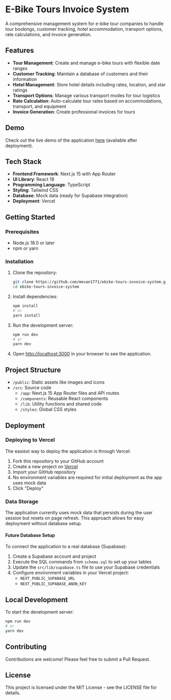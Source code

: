 # E-Bike Tours Invoice System

A comprehensive management system for e-bike tour companies to handle tour bookings, customer tracking, hotel accommodation, transport options, rate calculations, and invoice generation.

## Features

- **Tour Management**: Create and manage e-bike tours with flexible date ranges
- **Customer Tracking**: Maintain a database of customers and their information
- **Hotel Management**: Store hotel details including rates, location, and star ratings
- **Transport Options**: Manage various transport modes for tour logistics
- **Rate Calculation**: Auto-calculate tour rates based on accommodations, transport, and equipment
- **Invoice Generation**: Create professional invoices for tours

## Demo

Check out the live demo of the application [here](https://ebike-tours-invoice-system.vercel.app/) (available after deployment).

## Tech Stack

- **Frontend Framework**: Next.js 15 with App Router
- **UI Library**: React 18
- **Programming Language**: TypeScript
- **Styling**: Tailwind CSS
- **Database**: Mock data (ready for Supabase integration)
- **Deployment**: Vercel

## Getting Started

### Prerequisites

- Node.js 18.0 or later
- npm or yarn

### Installation

1. Clone the repository:
   ```bash
   git clone https://github.com/mevan1771/ebike-tours-invoice-system.git
   cd ebike-tours-invoice-system
   ```

2. Install dependencies:
   ```bash
   npm install
   # or
   yarn install
   ```

3. Run the development server:
   ```bash
   npm run dev
   # or
   yarn dev
   ```

4. Open [http://localhost:3000](http://localhost:3000) in your browser to see the application.

## Project Structure

- `/public`: Static assets like images and icons
- `/src`: Source code
  - `/app`: Next.js 15 App Router files and API routes
  - `/components`: Reusable React components
  - `/lib`: Utility functions and shared code
  - `/styles`: Global CSS styles

## Deployment

### Deploying to Vercel

The easiest way to deploy the application is through Vercel:

1. Fork this repository to your GitHub account
2. Create a new project on [Vercel](https://vercel.com)
3. Import your GitHub repository
4. No environment variables are required for initial deployment as the app uses mock data
5. Click "Deploy"

### Data Storage

The application currently uses mock data that persists during the user session but resets on page refresh. This approach allows for easy deployment without database setup.

#### Future Database Setup

To connect the application to a real database (Supabase):

1. Create a Supabase account and project
2. Execute the SQL commands from `schema.sql` to set up your tables
3. Update the `src/lib/supabase.ts` file to use your Supabase credentials
4. Configure environment variables in your Vercel project:
   - `NEXT_PUBLIC_SUPABASE_URL`
   - `NEXT_PUBLIC_SUPABASE_ANON_KEY`

## Local Development

To start the development server:

```bash
npm run dev
# or
yarn dev
```

## Contributing

Contributions are welcome! Please feel free to submit a Pull Request.

## License

This project is licensed under the MIT License - see the LICENSE file for details.